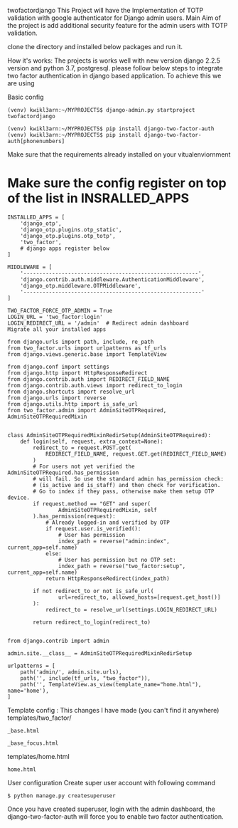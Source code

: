 twofactordjango
This Project will have the Implementation of TOTP validation with google authenticator for Django admin users. Main Aim of the project is add additional security feature for the admin users with TOTP validation.

clone the directory and installed below packages and run it.

How it's works:
The projects is works well with new version django 2.2.5 version and python 3.7, postgresql. please follow below steps to integrate two factor authentication in django based application. To achieve this we are using

Basic config
```
(venv) kwikl3arn:~/MYPROJECTS$ django-admin.py startproject twofactordjango

(venv) kwikl3arn:~/MYPROJECTS$ pip install django-two-factor-auth
(venv) kwikl3arn:~/MYPROJECTS$ pip install django-two-factor-auth[phonenumbers]
```
Make sure that the requirements already installed on your vitualenviornment

# Make sure the config register on top of the list in INSRALLED_APPS
```
INSTALLED_APPS = [
    'django_otp',
    'django_otp.plugins.otp_static',
    'django_otp.plugins.otp_totp',
    'two_factor',
    # django apps register below
]

MIDDLEWARE = [
    '-------------------------------------------------------',
    'django.contrib.auth.middleware.AuthenticationMiddleware',
    'django_otp.middleware.OTPMiddleware',
    '--------------------------------------------------------'
]

TWO_FACTOR_FORCE_OTP_ADMIN = True
LOGIN_URL = 'two_factor:login'
LOGIN_REDIRECT_URL = '/admin'  # Redirect admin dashboard
Migrate all your installed apps
```
```
from django.urls import path, include, re_path
from two_factor.urls import urlpatterns as tf_urls
from django.views.generic.base import TemplateView

from django.conf import settings
from django.http import HttpResponseRedirect
from django.contrib.auth import REDIRECT_FIELD_NAME
from django.contrib.auth.views import redirect_to_login
from django.shortcuts import resolve_url
from django.urls import reverse
from django.utils.http import is_safe_url
from two_factor.admin import AdminSiteOTPRequired, AdminSiteOTPRequiredMixin


class AdminSiteOTPRequiredMixinRedirSetup(AdminSiteOTPRequired):
    def login(self, request, extra_context=None):
        redirect_to = request.POST.get(
            REDIRECT_FIELD_NAME, request.GET.get(REDIRECT_FIELD_NAME)
        )
        # For users not yet verified the AdminSiteOTPRequired.has_permission
        # will fail. So use the standard admin has_permission check:
        # (is_active and is_staff) and then check for verification.
        # Go to index if they pass, otherwise make them setup OTP device.
        if request.method == "GET" and super(
                AdminSiteOTPRequiredMixin, self
        ).has_permission(request):
            # Already logged-in and verified by OTP
            if request.user.is_verified():
                # User has permission
                index_path = reverse("admin:index", current_app=self.name)
            else:
                # User has permission but no OTP set:
                index_path = reverse("two_factor:setup", current_app=self.name)
            return HttpResponseRedirect(index_path)

        if not redirect_to or not is_safe_url(
                url=redirect_to, allowed_hosts=[request.get_host()]
        ):
            redirect_to = resolve_url(settings.LOGIN_REDIRECT_URL)

        return redirect_to_login(redirect_to)


from django.contrib import admin

admin.site.__class__ = AdminSiteOTPRequiredMixinRedirSetup

urlpatterns = [
    path('admin/', admin.site.urls),
    path('', include(tf_urls, "two_factor")),
    path('', TemplateView.as_view(template_name="home.html"), name='home'),
]
```
Template config : This changes I have made (you can't find it anywhere)
templates/two_factor/
```
_base.html

_base_focus.html
```
templates/home.html
```
home.html
```
User configuration
Create super user account with following command
```
$ python manage.py createsuperuser
```
Once you have created superuser, login with the admin dashboard, the django-two-factor-auth will force you to enable two factor authentication.

